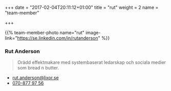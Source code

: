 +++
date = "2017-02-04T20:11:12+01:00"
title = "rut"
weight = 2
name = "team-member"

+++

{{% team-member-photo name="rut" image-link="https://se.linkedin.com/in/rutanderson" %}}
### Rut Anderson
> Orädd effektmakare med systembaserat ledarskap och sociala medier som bread n butter.

* [rut.anderson@lixor.se](mailto:rut.anderson@lixor.se)
* [070-877 97 56](tel:+46708779756)
